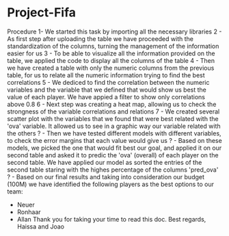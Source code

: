 # Project-Fifa
Procedure
1- We started this task by importing all the necessary libraries
2 - As first step after uploading the table we have proceeded with the standardization of the columns, turning the management of the information easier for us
3 - To be able to visualize all the information provided on the table, we applied the code to display all the columns of the table
4 - Then we have created a table with only the numeric columns from the previous table, for us to relate all the numeric information trying to find the best correlations
5 - We dediced to find the correlation between the numeric variables and the variable that we defined that would show us best the value of each player. We have appied a filter to show only correlations above 0.8
6 - Next step was creating a heat map, allowing us to check the strongness of the variable correlations and relations
7 - We created several scatter plot with the variables that we found that were best related with the 'ova' variable. It allowed us to see in a graphic way our variable related with the others
? - Then we have tested different models with different variables, to check the error margins that each value would give us
? - Based on these models, we picked the one that would fit best our goal, and applied it on our second table and asked it to predic the 'ova' (overall) of each player on the second table. We have applied our model as sorted the entries of the second table staring with the highes percentage of the columns 'pred_ova'
? - Based on our final results and taking into consideration our budget (100M) we have identified the following players as the best options to our team:
- Neuer
- Ronhaar
- Allan
Thank you for taking your time to read this doc. 
Best regards, 
Haissa and Joao 
